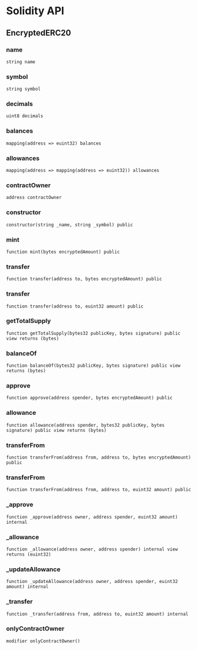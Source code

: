 # Solidity API

## EncryptedERC20

### name

```solidity
string name
```

### symbol

```solidity
string symbol
```

### decimals

```solidity
uint8 decimals
```

### balances

```solidity
mapping(address => euint32) balances
```

### allowances

```solidity
mapping(address => mapping(address => euint32)) allowances
```

### contractOwner

```solidity
address contractOwner
```

### constructor

```solidity
constructor(string _name, string _symbol) public
```

### mint

```solidity
function mint(bytes encryptedAmount) public
```

### transfer

```solidity
function transfer(address to, bytes encryptedAmount) public
```

### transfer

```solidity
function transfer(address to, euint32 amount) public
```

### getTotalSupply

```solidity
function getTotalSupply(bytes32 publicKey, bytes signature) public view returns (bytes)
```

### balanceOf

```solidity
function balanceOf(bytes32 publicKey, bytes signature) public view returns (bytes)
```

### approve

```solidity
function approve(address spender, bytes encryptedAmount) public
```

### allowance

```solidity
function allowance(address spender, bytes32 publicKey, bytes signature) public view returns (bytes)
```

### transferFrom

```solidity
function transferFrom(address from, address to, bytes encryptedAmount) public
```

### transferFrom

```solidity
function transferFrom(address from, address to, euint32 amount) public
```

### \_approve

```solidity
function _approve(address owner, address spender, euint32 amount) internal
```

### \_allowance

```solidity
function _allowance(address owner, address spender) internal view returns (euint32)
```

### \_updateAllowance

```solidity
function _updateAllowance(address owner, address spender, euint32 amount) internal
```

### \_transfer

```solidity
function _transfer(address from, address to, euint32 amount) internal
```

### onlyContractOwner

```solidity
modifier onlyContractOwner()
```
